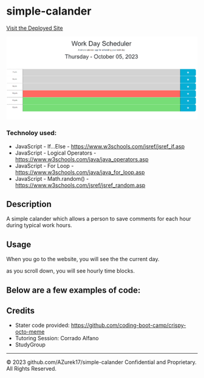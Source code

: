 # simple-calander

[Visit the Deployed Site](https://azurek17.github.io/simple-calander/)

![simple-calander](Screenshot.png)

### Technoloy used:
* JavaScript - If...Else - https://www.w3schools.com/jsref/jsref_if.asp
* JavaScript - Logical Operators - https://www.w3schools.com/java/java_operators.asp
* JavaScript - For Loop - https://www.w3schools.com/java/java_for_loop.asp
* JavaScript - Math.random() - https://www.w3schools.com/jsref/jsref_random.asp

## Description

A simple calander which allows a person to save comments for each hour during typical work hours.

## Usage
When you go to the website, you will see the the current day. 

as you scroll down, you will see hourly time blocks.   

Below are a few examples of code:
 -------------------------------

### 

###

###

###


## Credits
* Stater code provided: https://github.com/coding-boot-camp/crispy-octo-meme
* Tutoring Session: Corrado Alfano
* StudyGroup


----------------------------------------------------------------------------------
© 2023 github.com/AZurek17/simple-calander Confidential and Proprietary. All Rights Reserved.

